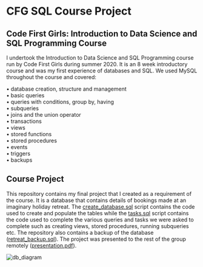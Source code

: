 # CFG SQL Course Project

## Code First Girls: Introduction to Data Science and SQL Programming Course
I undertook the Introduction to Data Science and SQL Programming course run by Code First Girls during summer 2020. It is an 8 week introductory course and was my first experience of databases and SQL. We used MySQL throughout the course and covered:

• database creation, structure and management  
• basic queries  
• queries with conditions, group by, having    
• subqueries  
• joins and the union operator  
• transactions  
• views  
• stored functions  
• stored procedures  
• events  
• triggers  
• backups  

## Course Project
This repository contains my final project that I created as a requirement of the course. It is a database that contains details of bookings made at an imaginary holiday retreat. The [create_database.sql](https://github.com/robynfsj/cfg-SQL-project/blob/master/create_database.sql) script contains the code used to create and populate the tables while the [tasks.sql](https://github.com/robynfsj/cfg-SQL-project/blob/master/tasks.sql) script contains the code used to complete the various queries and tasks we were asked to complete such as creating views, stored procedures, running subqueries etc. The repository also contains a backup of the database ([retreat_backup.sql](https://github.com/robynfsj/cfg-SQL-project/blob/master/retreat_backup.sql)). The project was presented to the rest of the group remotely ([presentation.pdf](https://github.com/robynfsj/cfg-SQL-project/blob/master/presentation.pdf)).

![db_diagram](https://user-images.githubusercontent.com/56518485/91615701-0e19a680-e97c-11ea-9f1e-6294b429a83b.png)
